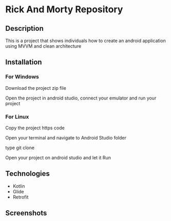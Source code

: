 # Rick And Morty Repository

## Description
<p>This is a project that shows individuals how to create an android application using MVVM and clean architecture</p>

## Installation
### For Windows
<P> Download the project zip file</P>
<p>Open the project in android studio, connect your emulator and run your project</p>

### For Linux
<p>Copy the project https code</p>
<p>Open your terminal and navigate to Android Studio folder</p>
<p>type git clone <paste command here></p>
<p>Open your project on android studio and let it Run</p>

## Technologies
* Kotlin
* Glide
* Retrofit

## Screenshots